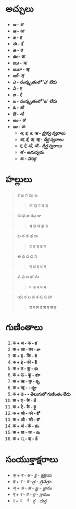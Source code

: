 # అచ్చులు 
* ***అ - अ***
* ***ఆ - आ***
* ***ఇ - इ***
* ***ఈ - ई***
* ***ఉ - उ***
* ***ఊ - ऊ***
* ***ఋ - ऋ***
* ***ఋూ - ॠ***
* ***ఇర్- ऌ***
* ***ఎ - సంస్కృతంలో 'ఎ' లేదు***
* ***ఏ - ए***
* ***ఐ - ऐ***
* ***ఒ - సంస్కృతంలో 'ఒ' లేదు***
* ***ఓ - ओ***
* ***ఔ - औ***
* ***అం - अं***
* ***అః  - अः***
    * ***अ, इ, उ, ऋ - హ్రస్వ స్వరాలు***
    * ***आ, ई, ऊ, ॠ - దీర్ఘ స్వరాలు***
    * ***ए, ऐ, ओ, औ - దీర్ఘ స్వరాలు***
    * ***अं - అనుస్వరం***
    * ***अः - విసర్గ***

# హల్లులు 
>క  ఖ  గ  ఘ  ఙ
>>क  ख  ग  घ   ङ

>చ  ఛ  జ  ఝ  ఞ
>>च   छ  ज  झ   ञ

>ట  ఠ  డ  ఢ  ణ
>>ट   ठ  ड  ढ   ण 

>త  థ  ద  ధ  న
>>त   थ  द   ध  न 

>ప  ఫ  బ  భ  మ
>>प  फ  ब   भ  म 

>య  ర  ల  వ  శ  ష  స  హ 
>>य    र  ल   व  श  ष  स   ह

# గుణింతాలు 

1. **क + अ - क - క** 
2. **क + आ - का - కా** 
3. **क + इ - कि - కి** 
4. **क + ई - की - కీ** 
5. **क + उ - कु - కు** 
6. **क + ऊ - कू - కూ** 
7. **क + ऋ - कृ - కృ** 
8. **क + ॠ -  - కౄ**
9. **क + ऌ -  - తెలుగులో గుణింతం లేదు** 
10. **क + ए - के - కే** 
11. **क + ऐ - कै - కై** 
12. **क + ओ - को - కో** 
13. **क + औ - कौ - కౌ**
14. **क + अं - कं - కం** 
15. **क + अः - कः - కః**  
16. **क +  ् - क् - క్** 

# సంయుక్తాక్షరాలు 
- *क् + ष - क्ष - క్ష - క్షత్రియ*
- *त् + र - त्र -త్ర - త్రినేత్రం*
- *ज् + ञ - ज्ञ - జ్ఞ - జ్ఞానం* 
- *ग् + र - ग्र - గ్ర - గ్రామం*
- *र् + ग - र्ग - ర్గ - దుర్గ*